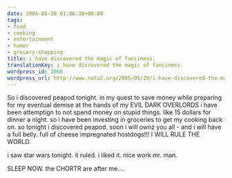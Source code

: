 ```yaml
---
date: 2005-05-20 01:06:38+00:00
tags:
- food
- cooking
- entertainment
- humor
- grocery-shopping
title: i have discovered the magic of fanciness.
translationKey: i have discovered the magic of fanciness.
wordpress_id: 1066
wordpress_url: http://www.nata2.org/2005/05/20/i-have-discovered-the-magic-of-fanciness/
---
```


So i discovered peapod tonight. in my quest to save money while preparing for my eventual demise at the hands of my EVIL DARK OVERLORDS i have been attemptign to not spend money on stupid things. like 15 dollars for dinner a night. so i have been investing in groceries to get my cooking back on. so tonight i discovered peapod. soon i will ownz you all - and i will have a full belly. full of cheese impregnated hostdogs!!! I WILL RULE THE WORLD.

i saw star wars tonight. it ruled. i liked it. nice work mr. man. 

SLEEP NOW. the CHORTR are after me....